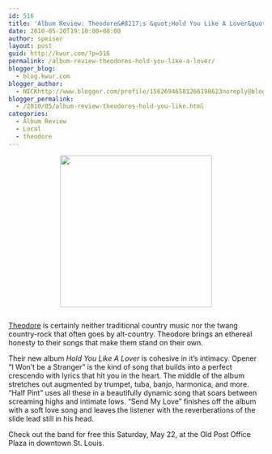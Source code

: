 ```yaml
---
id: 516
title: 'Album Review: Theodore&#8217;s &quot;Hold You Like A Lover&quot;'
date: 2010-05-20T19:10:00+00:00
author: speiser
layout: post
guid: http://kwur.com/?p=516
permalink: /album-review-theodores-hold-you-like-a-lover/
blogger_blog:
  - blog.kwur.com
blogger_author:
  - NICKhttp://www.blogger.com/profile/15626946581266198623noreply@blogger.com
blogger_permalink:
  - /2010/05/album-review-theodores-hold-you-like.html
categories:
  - Album Review
  - Local
  - theodore
---
```

<div class="pf-content">
  <p>
    <a onblur="try {parent.deselectBloggerImageGracefully();} catch(e) {}" href="http://1.bp.blogspot.com/_UpnALNoBX88/S_WJ3z_6PYI/AAAAAAAAAfo/-aBYPvCC2nA/s1600/theo.jpg"><img style="display:block; margin:0px auto 10px; text-align:center;cursor:pointer; cursor:hand;width: 300px; height: 300px;" src="http://1.bp.blogspot.com/_UpnALNoBX88/S_WJ3z_6PYI/AAAAAAAAAfo/-aBYPvCC2nA/s320/theo.jpg" border="0" alt=""id="BLOGGER_PHOTO_ID_5473432514082782594" /></a><br /><a href="http://www.theodoremusic.net/">Theodore</a> is certainly neither traditional country music nor the twang country-rock that often goes by alt-country. Theodore brings an ethereal honesty to their songs that make them stand on their own.
  </p>
  
  <p>
    Their new album <span style="font-style:italic;">Hold You Like A Lover</span> is cohesive in it&#8217;s intimacy. Opener &#8220;I Won&#8217;t be a Stranger&#8221; is the kind of song that builds into a perfect crescendo with lyrics that hit you in the heart. The middle of the album stretches out augmented by trumpet, tuba, banjo, harmonica, and more. &#8220;Half Pint&#8221; uses all these in a beautifully dynamic song that soars between screaming highs and intimate lows. &#8220;Send My Love&#8221; finishes off the album with a soft love song and leaves the listener with the reverberations of the slide lead still in his head.
  </p>
  
  <p>
    Check out the band for free this Saturday, May 22, at the Old Post Office Plaza in downtown St. Louis.
  </p>
</div>
